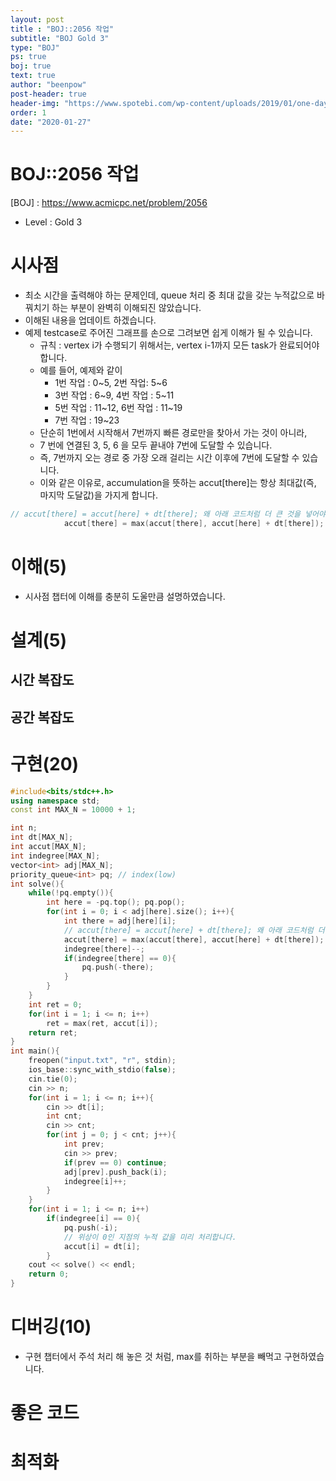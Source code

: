 ```yaml
---
layout: post
title : "BOJ::2056 작업"
subtitle: "BOJ Gold 3"
type: "BOJ"
ps: true
boj: true
text: true
author: "beenpow"
post-header: true
header-img: "https://www.spotebi.com/wp-content/uploads/2019/01/one-day-day-one-workout-motivation-spotebi.jpg"
order: 1
date: "2020-01-27"
---
```


# BOJ::2056 작업
[BOJ] : <https://www.acmicpc.net/problem/2056>
- Level : Gold 3

# 시사점

- 최소 시간을 출력해야 하는 문제인데, queue 처리 중 최대 값을 갖는 누적값으로 바꿔치기 하는 부분이
  완벽히 이해되진 않았습니다.
- 이해된 내용을 업데이트 하겠습니다.
- 예제 testcase로 주어진 그래프를 손으로 그려보면 쉽게 이해가 될 수 있습니다.
  - 규칙 : vertex i가 수행되기 위해서는, vertex i-1까지 모든 task가 완료되어야 합니다.
  - 예를 들어, 예제와 같이 
    - 1번 작업 : 0~5, 2번 작업: 5~6
    - 3번 작업 : 6~9, 4번 작업 : 5~11
    - 5번 작업 : 11~12, 6번 작업 : 11~19
    - 7번 작업 : 19~23
  - 단순히 1번에서 시작해서 7번까지 빠른 경로만을 찾아서 가는 것이 아니라,
  - 7 번에 연결된 3, 5, 6 을 모두 끝내야 7번에 도달할 수 있습니다.
  - 즉, 7번까지 오는 경로 중 가장 오래 걸리는 시간 이후에 7번에 도달할 수 있습니다.
  - 이와 같은 이유로, accumulation을 뜻하는 accut[there]는 항상 최대값(즉, 마지막 도달값)을 가지게
    합니다.

```cpp
// accut[there] = accut[here] + dt[there]; 왜 아래 코드처럼 더 큰 것을 넣어야 할까?
            accut[there] = max(accut[there], accut[here] + dt[there]);
```

# 이해(5)
- 시사점 챕터에 이해를 충분히 도울만큼 설명하였습니다.

# 설계(5)

## 시간 복잡도

## 공간 복잡도

# 구현(20)

```cpp
#include<bits/stdc++.h>
using namespace std;
const int MAX_N = 10000 + 1;

int n;
int dt[MAX_N];
int accut[MAX_N];
int indegree[MAX_N];
vector<int> adj[MAX_N];
priority_queue<int> pq; // index(low)
int solve(){
    while(!pq.empty()){
        int here = -pq.top(); pq.pop();
        for(int i = 0; i < adj[here].size(); i++){
            int there = adj[here][i];
            // accut[there] = accut[here] + dt[there]; 왜 아래 코드처럼 더 큰 것을 넣어야 할까?
            accut[there] = max(accut[there], accut[here] + dt[there]);
            indegree[there]--;
            if(indegree[there] == 0){
                pq.push(-there);
            }
        }
    }
    int ret = 0;
    for(int i = 1; i <= n; i++)
        ret = max(ret, accut[i]);
    return ret;
}
int main(){
    freopen("input.txt", "r", stdin);
    ios_base::sync_with_stdio(false);
    cin.tie(0);
    cin >> n;
    for(int i = 1; i <= n; i++){
        cin >> dt[i];
        int cnt;
        cin >> cnt;
        for(int j = 0; j < cnt; j++){
            int prev;
            cin >> prev;
            if(prev == 0) continue;
            adj[prev].push_back(i);
            indegree[i]++;
        }
    }
    for(int i = 1; i <= n; i++)
        if(indegree[i] == 0){
            pq.push(-i);
            // 위상이 0인 지점의 누적 값을 미리 처리합니다.
            accut[i] = dt[i];
        }
    cout << solve() << endl;
    return 0;
}
```

# 디버깅(10)
- 구현 챕터에서 주석 처리 해 놓은 것 처럼, max를 취하는 부분을 빼먹고 구현하였습니다.

# 좋은 코드

# 최적화

